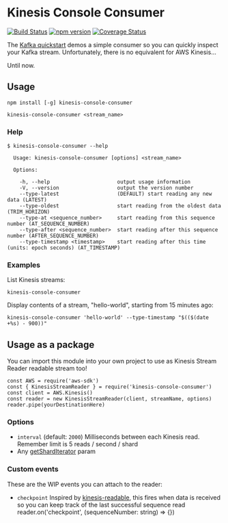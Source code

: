 Kinesis Console Consumer
========================

[![Build Status](https://travis-ci.org/crccheck/kinesis-console-consumer.svg?branch=master)](https://travis-ci.org/crccheck/kinesis-console-consumer)
[![npm version](https://badge.fury.io/js/kinesis-console-consumer.svg)](https://badge.fury.io/js/kinesis-console-consumer)
[![Coverage Status](https://coveralls.io/repos/github/crccheck/kinesis-console-consumer/badge.svg?branch=master)](https://coveralls.io/github/crccheck/kinesis-console-consumer?branch=master)

The [Kafka quickstart] demos a simple consumer so you can quickly inspect your
Kafka stream. Unfortunately, there is no equivalent for AWS Kinesis...

Until now.


Usage
-----

    npm install [-g] kinesis-console-consumer

    kinesis-console-consumer <stream_name>

### Help

```
$ kinesis-console-consumer --help

  Usage: kinesis-console-consumer [options] <stream_name>

  Options:

    -h, --help                      output usage information
    -V, --version                   output the version number
    --type-latest                   (DEFAULT) start reading any new data (LATEST)
    --type-oldest                   start reading from the oldest data (TRIM_HORIZON)
    --type-at <sequence_number>     start reading from this sequence number (AT_SEQUENCE_NUMBER)
    --type-after <sequence_number>  start reading after this sequence number (AFTER_SEQUENCE_NUMBER)
    --type-timestamp <timestamp>    start reading after this time (units: epoch seconds) (AT_TIMESTAMP)
```

### Examples

List Kinesis streams:

    kinesis-console-consumer

Display contents of a stream, "hello-world", starting from 15 minutes ago:

    kinesis-console-consumer 'hello-world' --type-timestamp "$(($(date +%s) - 900))"


Usage as a package
------------------

You can import this module into your own project to use as Kinesis Stream
Reader readable stream too!

    const AWS = require('aws-sdk')
    const { KinesisStreamReader } = require('kinesis-console-consumer')
    const client = AWS.Kinesis()
    const reader = new KinesisStreamReader(client, streamName, options)
    reader.pipe(yourDestinationHere)

### Options

* `interval` (default: `2000`) Milliseconds between each Kinesis read. Remember limit is 5 reads / second / shard
* Any [getShardIterator] param

### Custom events

These are the WIP events you can attach to the reader:

* `checkpoint` Inspired by [kinesis-readable], this fires when data is received so you can keep track of the last successful sequence read
      reader.on('checkpoint', (sequenceNumber: string) => {})


  [Kafka quickstart]: http://kafka.apache.org/documentation.html#quickstart_consume
  [getShardIterator]: http://docs.aws.amazon.com/AWSJavaScriptSDK/latest/AWS/Kinesis.html#getShardIterator-property
  [kinesis-readable]: https://github.com/rclark/kinesis-readable
